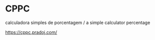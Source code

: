 # CPPC

calculadora simples de porcentagem / a simple calculator percentage

<https://cppc.pradoj.com/>